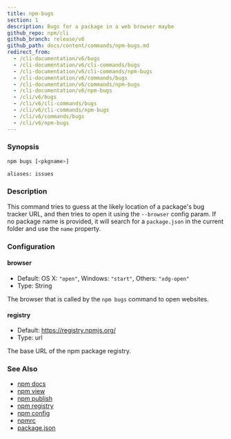 ```yaml
---
title: npm-bugs
section: 1
description: Bugs for a package in a web browser maybe
github_repo: npm/cli
github_branch: release/v6
github_path: docs/content/commands/npm-bugs.md
redirect_from:
  - /cli-documentation/v6/bugs
  - /cli-documentation/v6/cli-commands/bugs
  - /cli-documentation/v6/cli-commands/npm-bugs
  - /cli-documentation/v6/commands/bugs
  - /cli-documentation/v6/commands/npm-bugs
  - /cli-documentation/v6/npm-bugs
  - /cli/v6/bugs
  - /cli/v6/cli-commands/bugs
  - /cli/v6/cli-commands/npm-bugs
  - /cli/v6/commands/bugs
  - /cli/v6/npm-bugs
---
```


### Synopsis
```bash
npm bugs [<pkgname>]

aliases: issues
```

### Description

This command tries to guess at the likely location of a package's
bug tracker URL, and then tries to open it using the `--browser`
config param. If no package name is provided, it will search for
a `package.json` in the current folder and use the `name` property.

### Configuration

#### browser

* Default: OS X: `"open"`, Windows: `"start"`, Others: `"xdg-open"`
* Type: String

The browser that is called by the `npm bugs` command to open websites.

#### registry

* Default: https://registry.npmjs.org/
* Type: url

The base URL of the npm package registry.


### See Also

* [npm docs](/cli/v6/commands/npm-docs)
* [npm view](/cli/v6/commands/npm-view)
* [npm publish](/cli/v6/commands/npm-publish)
* [npm registry](/cli/v6/using-npm/registry)
* [npm config](/cli/v6/commands/npm-config)
* [npmrc](/cli/v6/configuring-npm/npmrc)
* [package.json](/cli/v6/configuring-npm/package-json)
